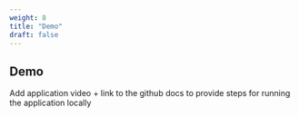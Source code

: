 ```yaml
---
weight: 8
title: "Demo"
draft: false
---
```


## Demo

Add application video + link to the github docs to provide steps for running the application locally